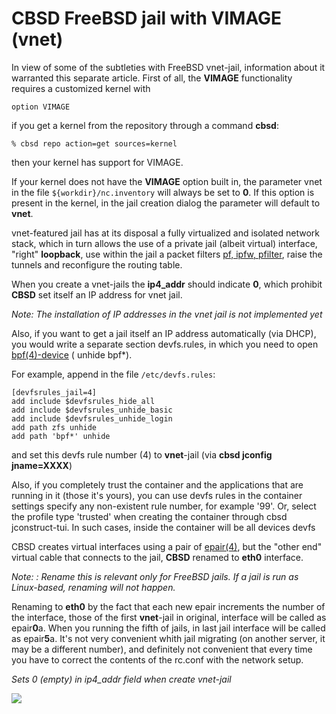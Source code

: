 # CBSD FreeBSD jail with VIMAGE (vnet)

In view of some of the subtleties with FreeBSD vnet-jail, information about it warranted this separate article. First of all, the **VIMAGE** functionality requires a customized kernel with

```
option VIMAGE
```

if you get a kernel from the repository through a command **cbsd**:

```
% cbsd repo action=get sources=kernel
```
then your kernel has support for VIMAGE.

If your kernel does not have the **VIMAGE** option built in, the parameter vnet in the file `${workdir}/nc.inventory` will always be set to **0**. If this option is present in the kernel, in the jail creation dialog the parameter will default to **vnet**.

vnet-featured jail has at its disposal a fully virtualized and isolated network stack, which in turn allows the use of a private jail (albeit virtual) interface, "right" **loopback**, use within the jail a packet filters [pf, ipfw, pfilter](https://www.freebsd.org/doc/handbook/firewalls-pf.html), raise the tunnels and reconfigure the routing table.

When you create a vnet-jails the **ip4_addr** should indicate **0**, which prohibit **CBSD** set itself an IP address for vnet jail.

*Note: The installation of IP addresses in the vnet jail is not implemented yet*

Also, if you want to get a jail itself an IP address automatically (via DHCP), you would write a separate section devfs.rules, in which you need to open [bpf(4)-device](http://www.freebsd.org/cgi/man.cgi?query=bpf&sektion=) ( unhide bpf*).

For example, append in the file `/etc/devfs.rules`:

```
[devfsrules_jail=4]
add include $devfsrules_hide_all
add include $devfsrules_unhide_basic
add include $devfsrules_unhide_login
add path zfs unhide
add path 'bpf*' unhide
```

and set this devfs rule number (4) to **vnet**-jail (via **cbsd jconfig jname=XXXX**)

Also, if you completely trust the container and the applications that are running in it (those it's yours), you can use devfs rules in the container settings specify any non-existent rule number, for example '99'. Or, select the profile type 'trusted' when creating the container through cbsd jconstruct-tui. In such cases, inside the container will be all devices devfs

CBSD creates virtual interfaces using a pair of [epair(4)](http://www.freebsd.org/cgi/man.cgi?query=epair&sektion=4), but the "other end" virtual cable that connects to the jail, **CBSD** renamed to **eth0** interface.

*Note: : Rename this is relevant only for FreeBSD jails. If a jail is run as Linux-based, renaming will not happen.*

Renaming to **eth0** by the fact that each new epair increments the number of the interface, those of the first **vnet**-jail in original, interface will be called as epair**0**a. When you running the fifth of jails, in last jail interface will be called as epair**5**a. It's not very convenient whith jail migrating (on another server, it may be a different number), and definitely not convenient that every time you have to correct the contents of the rc.conf with the network setup.

 *Sets 0 (empty) in ip4_addr field when create vnet-jail*

![](https://www.bsdstore.ru/img/vnet1.png)
